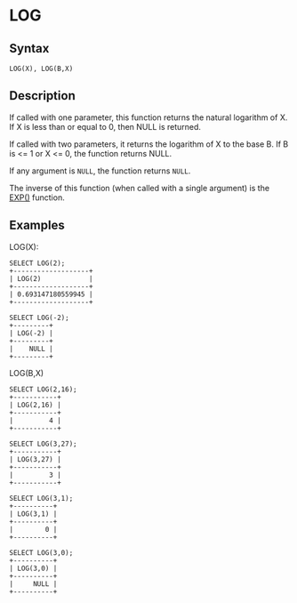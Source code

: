 
# LOG

## Syntax


```
LOG(X), LOG(B,X)
```

## Description


If called with one parameter, this function returns the natural
logarithm of X. If X is less than or equal to 0, then NULL is
returned.


If called with two parameters, it returns the logarithm of X to the base B. If B is <= 1 or X <= 0, the function returns NULL.


If any argument is `NULL`, the function returns `NULL`.


The inverse of this function (when called with a single argument) is
the [EXP()](../../../../../../general-resources/learning-and-training/training-and-tutorials/advanced-mariadb-articles/development-articles/outdated-pages/explain-formatjson-in-mysql.md) function.


## Examples


LOG(X):


```
SELECT LOG(2);
+-------------------+
| LOG(2)            |
+-------------------+
| 0.693147180559945 |
+-------------------+

SELECT LOG(-2);
+---------+
| LOG(-2) |
+---------+
|    NULL |
+---------+
```

LOG(B,X)


```
SELECT LOG(2,16);
+-----------+
| LOG(2,16) |
+-----------+
|         4 |
+-----------+

SELECT LOG(3,27);
+-----------+
| LOG(3,27) |
+-----------+
|         3 |
+-----------+

SELECT LOG(3,1);
+----------+
| LOG(3,1) |
+----------+
|        0 |
+----------+

SELECT LOG(3,0);
+----------+
| LOG(3,0) |
+----------+
|     NULL |
+----------+
```
